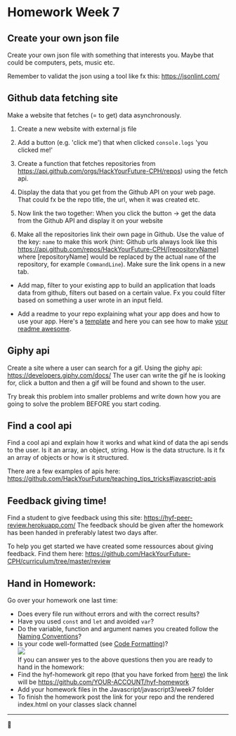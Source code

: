 # Homework Week 7

## Create your own json file
Create your own json file with something that interests you. Maybe that could be computers, pets, music etc.

Remember to validat the json using a tool like fx this: https://jsonlint.com/

## Github data fetching site

Make a website that fetches (= to get) data asynchronously.

1) Create a new website with external js file

2) Add a button (e.g. 'click me') that when clicked `console.logs` 'you clicked me!'

3) Create a function that fetches repositories from https://api.github.com/orgs/HackYourFuture-CPH/repos) using the fetch api. 

4) Display the data that you get from the Github API on your web page. That could fx be the repo title, the url, when it was created etc.

5) Now link the two together: When you click the button -> get the data from the Github API and display it on your website

6) Make all the repositories link their own page in Github. Use the value of the key: `name` to make this work (hint: Github urls always look like this https://api.github.com/repos/HackYourFuture-CPH/[repositoryName] where [repositoryName] would be replaced by the actual `name` of the repository, for example `CommandLine`). Make sure the link opens in a new tab.

- Add map, filter to your existing app to build an application that loads data from github, filters out based on a certain value. Fx you could filter based on something a user wrote in an input field. 

- Add a readme to your repo explaining  what your app does and how to use your app. Here's a [template](https://gist.github.com/jxson/1784669) and here you can see how to make [your readme awesome](https://gist.github.com/rrgayhart/91bba7bb39ea60136e5c).

## Giphy api
Create a site where a user can search for a gif. Using the giphy api: https://developers.giphy.com/docs/
The user can write the gif he is looking for, click a button and then a gif will be found and shown to the user. 

Try break this problem into smaller problems and write down how you are going to solve the problem BEFORE you start coding. 

## Find a cool api
Find a cool api and explain how it works and what kind of data the api sends to the user. Is it an array, an object, string. How is the data structure. Is it fx an array of objects or how is it structured. 

There are a few examples of apis here:
https://github.com/HackYourFuture/teaching_tips_tricks#javascript-apis

## Feedback giving time!
Find a student to give feedback using this site: https://hyf-peer-review.herokuapp.com/
The feedback should be given after the homework has been handed in preferably latest two days after.
 
To help you get started we have created some ressources about giving feedback. Find them here: https://github.com/HackYourFuture-CPH/curriculum/tree/master/review

## Hand in Homework:
Go over your homework one last time:

- Does every file run without errors and with the correct results?
- Have you used `const` and `let` and avoided `var`?
- Do the variable, function and argument names you created follow the [Naming Conventions](https://github.com/HackYourFuture/fundamentals/blob/master/fundamentals/naming_conventions.md)?
- Is your code well-formatted (see [Code Formatting](https://github.com/HackYourFuture/fundamentals/blob/master/fundamentals/naming_conventions.md))?  
![](https://media.giphy.com/media/l4EpblDY4msVtKAOk/giphy.gif)  
If you can answer yes to the above questions then you are ready to hand in the homework:<br/>
- Find the hyf-homework git repo (that you have forked from [here](https://github.com/HackYourFuture-CPH/hyf-homework)) the link will be https://github.com/YOUR-ACCOUNT/hyf-homework
- Add your homework files in the Javascript/javascript3/week7 folder
- To finish the homework post the link for your repo and the rendered index.html on your classes slack channel
---

🎉
